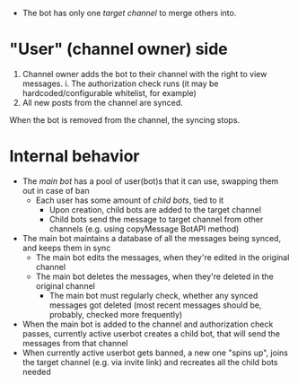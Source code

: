* The bot has only one *target channel* to merge others into.

# "User" (channel owner) side

1. Channel owner adds the bot to their channel with the right to view messages.
   i. The authorization check runs (it may be hardcoded/configurable whitelist,
      for example)
2. All new posts from the channel are synced.

When the bot is removed from the channel, the syncing stops.

# Internal behavior

* The *main bot* has a pool of user(bot)s that it can use, swapping them out in
  case of ban
  - Each user has some amount of *child bots*, tied to it
    + Upon creation, child bots are added to the target channel
    + Child bots send the message to target channel from other channels (e.g.
      using copyMessage BotAPI method)
* The main bot maintains a database of all the messages being synced, and keeps
  them in sync
  - The main bot edits the messages, when they're edited in the original channel
  - The main bot deletes the messages, when they're deleted in the original
    channel
    + The main bot must regularly check, whether any synced messages got
      deleted (most recent messages should be, probably, checked more
      frequently)
* When the main bot is added to the channel and authorization check passes,
  currently active userbot creates a child bot, that will send the messages
  from that channel
* When currently active userbot gets banned, a new one "spins up", joins the
  target channel (e.g. via invite link) and recreates all the child bots needed
